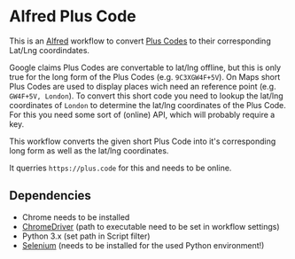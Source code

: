 # Alfred Plus Code

This is an [Alfred](https://www.alfredapp.com/) workflow to convert [Plus Codes](https://plus.codes/) to their corresponding Lat/Lng coordindates. 

Google claims Plus Codes are convertable to lat/lng offline, but this is only true for the long form of the Plus Codes (e.g. `9C3XGW4F+5V`). On Maps short Plus Codes are used to display places wich need an reference point (e.g. `GW4F+5V, London`). To convert this short code you need to lookup the lat/lng coordinates of `London` to determine the lat/lng coordinates of the Plus Code. For this you need some sort of (online) API, which will probably require a key.

This workflow converts the given short Plus Code into it's corresponding long form as well as the lat/lng coordinates.

It querries `https://plus.code` for this and needs to be online.

## Dependencies

- Chrome needs to be installed
- [ChromeDriver](https://chromedriver.chromium.org/) (path to executable need to be set in workflow settings) 
- Python 3.x (set path in Script filter)
- [Selenium](https://selenium-python.readthedocs.io/installation.html) (needs to be installed for the used Python environment!)